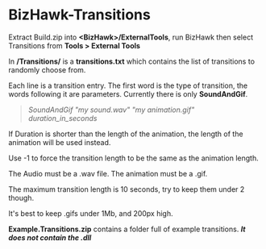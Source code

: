 # BizHawk-Transitions

Extract Build.zip into **\<BizHawk\>/ExternalTools**, run BizHawk then select Transitions from **Tools \> External Tools**

In **/Transitions/** is a **transitions.txt** which contains the list of transitions to randomly choose from. 

Each line is a transition entry. The first word is the type of transition, the words following it are parameters. Currently there is only **SoundAndGif**.

> *SoundAndGif "my sound.wav" "my animation.gif" duration_in_seconds*

If Duration is shorter than the length of the animation, the length of the animation will be used instead. 

Use -1 to force the transition length to be the same as the animation length.

The Audio must be a .wav file. The animation must be a .gif.

The maximum transition length is 10 seconds, try to keep them under 2 though.

It's best to keep .gifs under 1Mb, and 200px high.

**Example.Transitions.zip** contains a folder full of example transitions. ***It does not contain the .dll***
